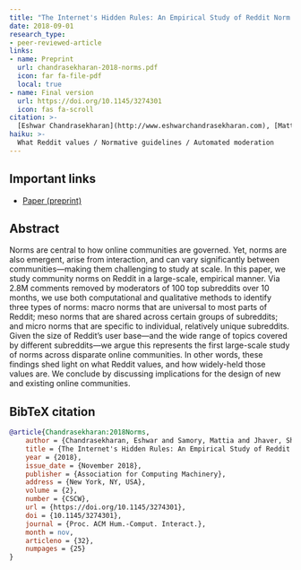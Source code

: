 ```yaml
---
title: "The Internet's Hidden Rules: An Empirical Study of Reddit Norm Violations at Micro, Meso, and Macro Scales"
date: 2018-09-01
research_type: 
- peer-reviewed-article
links:
- name: Preprint
  url: chandrasekharan-2018-norms.pdf
  icon: far fa-file-pdf
  local: true
- name: Final version
  url: https://doi.org/10.1145/3274301
  icon: fas fa-scroll
citation: >-
  [Eshwar Chandrasekharan](http://www.eshwarchandrasekharan.com), [Mattia Samory](https://www.gesis.org/en/institute/staff/person/mattia.samory), **Shagun Jhaver**, [Hunter Charvat](http://huntercharvat.com), [Amy Bruckman](https://www.cc.gatech.edu/fac/Amy.Bruckman/), [Cliff Lampe](http://clifflampe.org), [Jacob Eisenstein](https://jacobeisenstein.github.io), and [Eric Gilbert](http://eegilbert.org), “The Internet's Hidden Rules: An Empirical Study of Reddit Norm Violations at Micro, Meso, and Macro Scales,” *Proc. ACM Hum.-Comput. Interact. 2*, CSCW, Article 32 (November 2018), 25 pages. DOI: [`10.1145/3274301`](https://doi.org/10.1145/3274301)
haiku: >-
  What Reddit values / Normative guidelines / Automated moderation
---
```


## Important links

- [Paper (preprint)](chandrasekharan-2018-norms.pdf)

## Abstract

Norms are central to how online communities are governed. Yet, norms are also emergent, arise from interaction, and can vary significantly between communities—making them challenging to study at scale. In this paper, we study community norms on Reddit in a large-scale, empirical manner. Via 2.8M comments removed by moderators of 100 top subreddits over 10 months, we use both computational and qualitative methods to identify three types of norms: macro norms that are universal to most parts of Reddit; meso norms that are shared across certain groups of subreddits; and micro norms that are specific to individual, relatively unique subreddits. Given the size of Reddit’s user base—and the wide range of topics covered by different subreddits—we argue this represents the first large-scale study of norms across disparate online communities. In other words, these findings shed light on what Reddit values, and how widely-held those values are. We conclude by discussing implications for the design of new and existing online communities.

## BibTeX citation

```bibtex
@article{Chandrasekharan:2018Norms,
	author = {Chandrasekharan, Eshwar and Samory, Mattia and Jhaver, Shagun and Charvat, Hunter and Bruckman, Amy and Lampe, Cliff and Eisenstein, Jacob and Gilbert, Eric},
	title = {The Internet's Hidden Rules: An Empirical Study of Reddit Norm Violations at Micro, Meso, and Macro Scales},
	year = {2018},
	issue_date = {November 2018},
	publisher = {Association for Computing Machinery},
	address = {New York, NY, USA},
	volume = {2},
	number = {CSCW},
	url = {https://doi.org/10.1145/3274301},
	doi = {10.1145/3274301},
	journal = {Proc. ACM Hum.-Comput. Interact.},
	month = nov,
	articleno = {32},
	numpages = {25}
}
```
